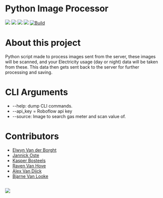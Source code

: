 # Python Image Processor
 ![](https://img.shields.io/badge/Project_Type-IT_Case-orange.svg) 
 ![](https://img.shields.io/badge/Python-blue.svg)
 ![](https://img.shields.io/badge/Owner-Andie_Similon-blue.svg) ![](https://img.shields.io/badge/Project%20Status-Incomplete-red.svg)
 [![Build](https://github.com/SlimmiiProject/PythonImageProcessor/actions/workflows/codeql-analysis.yml/badge.svg)](https://github.com/SlimmiiProject/PythonImageProcessor/actions/workflows/codeql-analysis.yml)


# About this project

Python script made to process images sent from the server, these images will be scanned, and your Electricity usage (day or night) data will be taken from these. This data then gets sent back to the server for further processing and saving.

# CLI Arguments
<ul>
<li>--help: dump CLI commands.</li>
<li>--api_key = Roboflow api key</li>
<li>--source: Image to search gas meter and scan value of.</li>
</ul>

# Contributors
<ul>

<li><a href="https://github.com/ElwynVdb" target="_blank">Elwyn Van der Borght</a></li>

<li><a href="https://github.com/JannickOste" target="_blank">Jannick Oste</a></li>

<li><a href="https://github.com/KasperBosteels" target="_blank">Kasper Bosteels</a></li>

<li><a href="https://github.com/ravenmyrrdin" target="_blank">Raven Van Hove</a></li>

<li><a href="https://github.com/Alex-Van-Dijck" target="_blank">Alex Van Dijck</a></li>

<li><a href="https://github.com/wibragames" target="_blank">Bjarne Van Looke</a></li>

</ul>

<a href="https://github.com/SlimmiiProject/PythonImageProcessor/graphs/contributors">
  <img src="https://contrib.rocks/image?repo=SlimmiiProject/PythonImageProcessor" style="margin-top:1rem"/>
</a>

